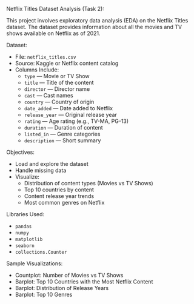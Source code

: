  Netflix Titles Dataset Analysis (Task 2):

This project involves exploratory data analysis (EDA) on the Netflix Titles dataset. The dataset provides information about all the movies and TV shows available on Netflix as of 2021.

Dataset:

- File: `netflix_titles.csv`
- Source: Kaggle or Netflix content catalog
- Columns Include:
  - `type` — Movie or TV Show
  - `title` — Title of the content
  - `director` — Director name
  - `cast` — Cast names
  - `country` — Country of origin
  - `date_added` — Date added to Netflix
  - `release_year` — Original release year
  - `rating` — Age rating (e.g., TV-MA, PG-13)
  - `duration` — Duration of content
  - `listed_in` — Genre categories
  - `description` — Short summary

 Objectives:

- Load and explore the dataset
- Handle missing data
- Visualize:
  - Distribution of content types (Movies vs TV Shows)
  - Top 10 countries by content
  - Content release year trends
  - Most common genres on Netflix

 Libraries Used:

- `pandas`
- `numpy`
- `matplotlib`
- `seaborn`
- `collections.Counter`

 Sample Visualizations:

- Countplot: Number of Movies vs TV Shows
- Barplot: Top 10 Countries with the Most Netflix Content
- Barplot: Distribution of Release Years
- Barplot: Top 10 Genres

